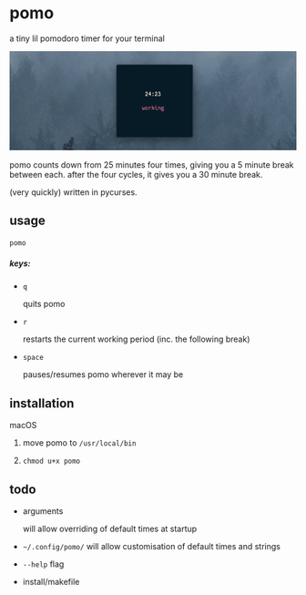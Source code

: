 # pomo

a tiny lil pomodoro timer for your terminal

![](img/pomo.jpg)

pomo counts down from 25 minutes four times, giving you a 5 minute break between each.  after the four cycles, it gives you a 30 minute break.

(very quickly) written in pycurses.

## usage

`pomo`

##### keys:

+ `q`

  quits pomo

+ `r`

  restarts the current working period (inc. the following break)

+ `space`

  pauses/resumes pomo wherever it may be

## installation

macOS

1.  move pomo to `/usr/local/bin`

2. `chmod u+x pomo`

## todo

+ arguments

  will allow overriding of default times at startup

+ `~/.config/pomo/`
  will allow customisation of default times and strings

+ `--help` flag

+ install/makefile